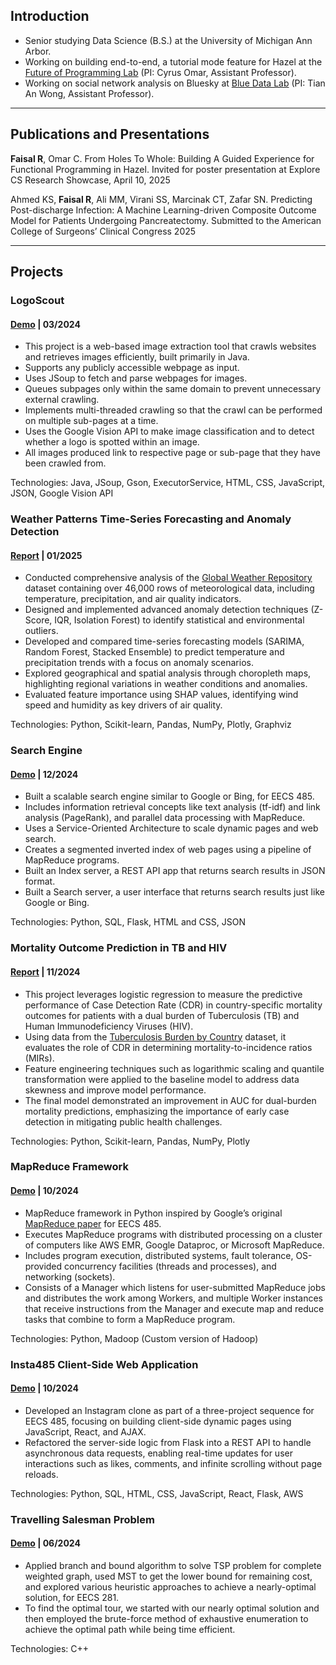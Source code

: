 ## Introduction

- Senior studying Data Science (B.S.) at the University of Michigan Ann Arbor.
- Working on building end-to-end, a tutorial mode feature for Hazel at the [Future of Programming Lab](https://neurocy.notion.site/Future-of-Programming-Lab-241d162461a04064ae1fd9ae32bf4cb1) (PI: Cyrus Omar, Assistant Professor).
- Working on social network analysis on Bluesky at [Blue Data Lab](https://www-personal.umd.umich.edu/~tiananw/lab.html) (PI: Tian An Wong, Assistant Professor).


---

## Publications and Presentations

**Faisal R**, Omar C. From Holes To Whole: Building A Guided Experience for Functional Programming in Hazel. Invited for poster
presentation at Explore CS Research Showcase, April 10, 2025

Ahmed KS, **Faisal R**, Ali MM, Virani SS, Marcinak CT, Zafar SN. Predicting Post-discharge Infection: A Machine Learning-driven Composite Outcome Model for Patients Undergoing Pancreatectomy. Submitted to the American College of Surgeons’ Clinical Congress 2025

---

## Projects

### LogoScout
#### [Demo](https://reevafaisal.github.io/logo-scout-page/) | 03/2024

- This project is a web-based image extraction tool that crawls websites and retrieves images efficiently, built primarily in Java.
- Supports any publicly accessible webpage as input.
- Uses JSoup to fetch and parse webpages for images.
- Queues subpages only within the same domain to prevent unnecessary external crawling.
- Implements multi-threaded crawling so that the crawl can be performed on multiple sub-pages at a time.
- Uses the Google Vision API to make image classification and to detect whether a logo is spotted within an image.
- All images produced link to respective page or sub-page that they have been crawled from. 
    
Technologies: Java, JSoup, Gson, ExecutorService, HTML, CSS, JavaScript, JSON, Google Vision API

### Weather Patterns Time-Series Forecasting and Anomaly Detection
#### [Report](https://reevafaisal.github.io/weather_predictions/index.html) | 01/2025

- Conducted comprehensive analysis of the [Global Weather Repository](https://www.kaggle.com/datasets/nelgiriyewithana/global-weather-repository/data) dataset containing over 46,000 rows of meteorological data, including temperature, precipitation, and air quality indicators.
- Designed and implemented advanced anomaly detection techniques (Z-Score, IQR, Isolation Forest) to identify statistical and environmental outliers.
- Developed and compared time-series forecasting models (SARIMA, Random Forest, Stacked Ensemble) to predict temperature and precipitation trends with a focus on anomaly scenarios.
- Explored geographical and spatial analysis through choropleth maps, highlighting regional variations in weather conditions and anomalies.
- Evaluated feature importance using SHAP values, identifying wind speed and humidity as key drivers of air quality.

Technologies: Python, Scikit-learn, Pandas, NumPy, Plotly, Graphviz

### Search Engine
#### [Demo](https://reevafaisal.github.io/SearchEngine/) | 12/2024

- Built a scalable search engine similar to Google or Bing, for EECS 485.
- Includes information retrieval concepts like text analysis (tf-idf) and link analysis (PageRank), and parallel data processing with MapReduce.
- Uses a Service-Oriented Architecture to scale dynamic pages and web search.
- Creates a segmented inverted index of web pages using a pipeline of MapReduce programs.
- Built an Index server, a REST API app that returns search results in JSON format.
- Built a Search server, a user interface that returns search results just like Google or Bing.
    
Technologies: Python, SQL, Flask, HTML and CSS, JSON

### Mortality Outcome Prediction in TB and HIV  
#### [Report](https://reevafaisal.github.io/Performance-Predictions-in-TB-HIV/index.html) | 11/2024 
- This project leverages logistic regression to measure the predictive performance of Case Detection Rate (CDR) in country-specific mortality outcomes for patients with a dual burden of Tuberculosis (TB) and Human Immunodeficiency Viruses (HIV). 
- Using data from the [Tuberculosis Burden by Country](https://public.tableau.com/app/sample-data/TB_Burden_Country.csv?_gl=1*jep8cy*_ga*MTk5ODg2MTIzMi4xNzMxOTM4NzQx*_ga_8YLN0SNXVS*MTczMjU0MjY2OS42LjEuMTczMjU0MjgyNC4wLjAuMA..) dataset, it evaluates the role of CDR in determining mortality-to-incidence ratios (MIRs).
- Feature engineering techniques such as logarithmic scaling and quantile transformation were applied to the baseline model to address data skewness and improve model performance.
- The final model demonstrated an improvement in AUC for dual-burden mortality predictions, emphasizing the importance of early case detection in mitigating public health challenges.

Technologies: Python, Scikit-learn, Pandas, NumPy, Plotly 

### MapReduce Framework
#### [Demo](https://reevafaisal.github.io/MapReduce/) | 10/2024

- MapReduce framework in Python inspired by Google’s original [MapReduce paper](https://static.googleusercontent.com/media/research.google.com/en//archive/mapreduce-osdi04.pdf) for EECS 485.
- Executes MapReduce programs with distributed processing on a cluster of computers like AWS EMR, Google Dataproc, or Microsoft MapReduce.
- Includes program execution, distributed systems, fault tolerance, OS-provided concurrency facilities (threads and processes), and networking (sockets).
- Consists of a Manager which listens for user-submitted MapReduce jobs and distributes the work among Workers, and multiple Worker instances that receive instructions from the Manager and execute map and reduce tasks that combine to form a MapReduce program.

Technologies: Python, Madoop (Custom version of Hadoop)

### Insta485 Client-Side Web Application
#### [Demo](https://reevafaisal.github.io/Insta485/) | 10/2024  
- Developed an Instagram clone as part of a three-project sequence for EECS 485, focusing on building client-side dynamic pages using JavaScript, React, and AJAX.
- Refactored the server-side logic from Flask into a REST API to handle asynchronous data requests, enabling real-time updates for user interactions such as likes, comments, and infinite scrolling without page reloads.

Technologies: Python, SQL, HTML, CSS, JavaScript, React, Flask, AWS 

### Travelling Salesman Problem
#### [Demo](https://reevafaisal.github.io/TSP/) | 06/2024                                                                                                
- Applied branch and bound algorithm to solve TSP problem for complete weighted graph, used MST to get the lower bound for remaining cost, and explored various heuristic approaches to achieve a nearly-optimal solution, for EECS 281.
- To find the optimal tour, we started with our nearly optimal solution and then employed the brute-force method of exhaustive enumeration to achieve the optimal path while being time efficient. 

Technologies: C++
